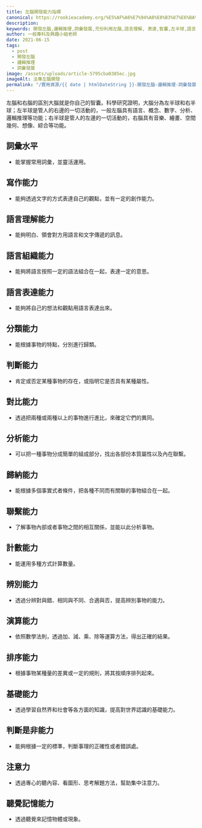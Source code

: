 ```yaml
---
title: 左腦開發能力指標
canonical: https://rookieacademy.org/%E5%AF%A6%E7%94%A8%E8%B3%87%E6%BA%90/my-fifth-article/
description: 
keywords: 開發左腦,邏輯推理,詞彙發展,充份利用左腦,語言理解, 表達,智囊,左半球,語言,概念,數字,分析,邏輯推理,音樂,繪畫, 空間幾何
author: 一般專科及興趣小組老師
date: 2021-06-15
tags:
  - post
  - 開發左腦
  - 邏輯推理
  - 詞彙發展
image: /assets/uploads/article-5795cba0385ec.jpg
imageAlt: 注專左腦開發
permalink: "/實用資源/{{ date | htmlDateString }}-開發左腦-邏輯推理-詞彙發展/"
---
```

左腦和右腦的區別大腦就是你自己的智囊。科學研究證明，大腦分為左半球和右半球；左半球是管人的右邊的一切活動的，一般左腦具有語言、概念、數字、分析、邏輯推理等功能；右半球是管人的左邊的一切活動的，右腦具有音樂、繪畫、空間幾何、想像、綜合等功能。

## 詞彙水平

* 能掌握常用詞彙，並靈活運用。

## 寫作能力

* 能夠透過文字的方式表達自己的觀點，並有一定的創作能力。

## 語言理解能力

* 能夠明白、領會對方用語言和文字傳遞的訊息。

## 語言組織能力

* 能夠將語言按照一定的語法組合在一起，表達一定的意思。

## 語言表達能力

* 能夠將自己的想法和觀點用語言表達出來。

## 分類能力

* 能根據事物的特點，分別進行歸類。

## 判斷能力

* 肯定或否定某種事物的存在，或指明它是否具有某種屬性。

## 對比能力

* 透過把兩種或兩種以上的事物進行進比，來確定它們的異同。

## 分析能力

* 可以把一種事物分成簡單的組成部分，找出各部份本質屬性以及內在聯繫。

## 歸納能力

* 能根據多個事實式者條件，把各種不同而有關聯的事物組合在一起。

## 聯繫能力

* 了解事物內部或者事物之間的相互關係，並能以此分析事物。

## 計數能力

* 能運用多種方式計算數量。

## 辨別能力

* 透過分辨對與錯、相同與不同、合適與否，提高辨別事物的能力。

## 演算能力

* 依照數學法則，透過加、減、乘、除等運算方法，得出正確的結果。

## 排序能力

* 根據事物某種量的差異或一定的規則，將其按順序排列起來。

## 基礎能力

* 透過學習自然界和社會等各方面的知識，提高對世界認識的基礎能力。

## 判斷是非能力

* 能夠根據一定的標準，判斷事理的正確性或者錯誤處。

## 注意力

* 透過專心的聽內容、看圖形、思考解題方法，幫助集中注意力。

## 聽覺記憶能力

* 透過聽覺來記憶物體或現象。